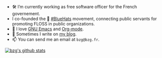 - 🛠️ I’m currently working as free software officer for the French governement.
- I co-founded the 🧢 [#BlueHats](https://bluehats.global) movement, connecting public servants for promoting FLOSS in public organizations. 
- 🌱 I love [GNU Emacs](https://www.gnu.org/software/emacs/) and [Org-mode](https://orgmode.org).
- 🤔 Sometimes I write on [my blog](https://bzg.fr).
- 📫 You can send me an email at `bzg@bzg.fr`.

[![bzg's github stats](https://github-readme-stats.vercel.app/api?username=bzg)](https://github.com/bzg/github-readme-stats)
